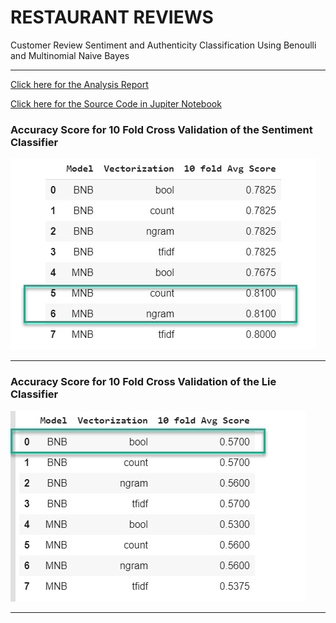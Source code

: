 # RESTAURANT REVIEWS
Customer Review Sentiment and Authenticity Classification Using Benoulli and Multinomial Naive Bayes
***
[Click here for the Analysis Report]()

[Click here for the Source Code in Jupiter Notebook](https://github.com/toraaglobal/CustomerReview/blob/master/text_Benoulli_Multinomial_Naive_Bayes_Sci_kit_Learn.ipynb) 

### Accuracy Score for 10 Fold Cross Validation of the Sentiment Classifier
![accuracy_score_sentiment](https://github.com/toraaglobal/CustomerReview/blob/master/accuracy_score_sentiment.jpg)

***

### Accuracy Score for 10 Fold Cross Validation of the Lie Classifier
![accuracy_score_lie](https://github.com/toraaglobal/CustomerReview/blob/master/Accuracy_Score_Lie.jpg)

***
